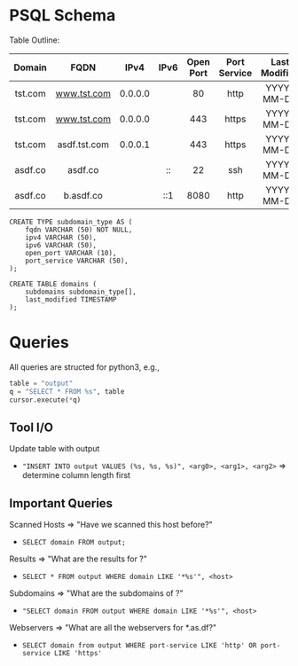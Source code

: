 # PSQL Schema
Table Outline:

|   Domain  |      FQDN      |   IPv4    |   IPv6   | Open Port |  Port Service  |  Last Modified  |
|:---------:|:--------------:|:---------:|:--------:|:---------:|:--------------:|:---------------:|
|  tst.com  |  www.tst.com   |  0.0.0.0  |          |   80      |      http      |    YYYY-MM-DD   |
|  tst.com  |  www.tst.com   |  0.0.0.0  |          |   443     |      https     |    YYYY-MM-DD   |
|  tst.com  |  asdf.tst.com  |  0.0.0.1  |          |   443     |      https     |    YYYY-MM-DD   |
|  asdf.co  |  asdf.co       |           |    ::    |   22      |      ssh       |    YYYY-MM-DD   |
|  asdf.co  |  b.asdf.co     |           |    ::1   |   8080    |      http      |    YYYY-MM-DD   |

```
CREATE TYPE subdomain_type AS (
    fqdn VARCHAR (50) NOT NULL,
    ipv4 VARCHAR (50),
    ipv6 VARCHAR (50),
    open_port VARCHAR (10),
    port_service VARCHAR (50),
);

CREATE TABLE domains (
    subdomains subdomain_type[],
    last_modified TIMESTAMP
);
```

# Queries
All queries are structed for python3, e.g.,
```python
table = "output"
q = "SELECT * FROM %s", table
cursor.execute(*q)
```

## Tool I/O
Update table with output
- `"INSERT INTO output VALUES (%s, %s, %s)", <arg0>, <arg1>, <arg2>`
  => determine column length first

## Important Queries
Scanned Hosts => "Have we scanned this host before?"
- `SELECT domain FROM output;`

Results => "What are the results for <host>?"
- `SELECT * FROM output WHERE domain LIKE '*%s'", <host>`

Subdomains => "What are the subdomains of <host>?"
- `"SELECT domain FROM output WHERE domain LIKE '*%s'", <host>`

Webservers => "What are all the webservers for *.as.df?"
- `SELECT domain from output WHERE port-service LIKE 'http' OR port-service LIKE 'https'`
